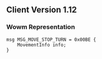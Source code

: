 ## Client Version 1.12

### Wowm Representation
```rust,ignore
msg MSG_MOVE_STOP_TURN = 0x00BE {
    MovementInfo info;    
}

```
